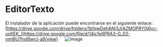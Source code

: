 # EditorTexto

El instalador de la aplicación puede encontrarse en el siguiente enlace:
[https://drive.google.com/drive/folders/1bfqwDehANj3JrAZMOPRY0j6yc-usKEK_](https://drive.google.com/file/d/14ic1e6PRA3-G_02-vml8U7Ind6wrJ-a9/view)
 
![image](https://github.com/user-attachments/assets/f8369929-b939-4f18-ad02-1892fe7ce86e)
